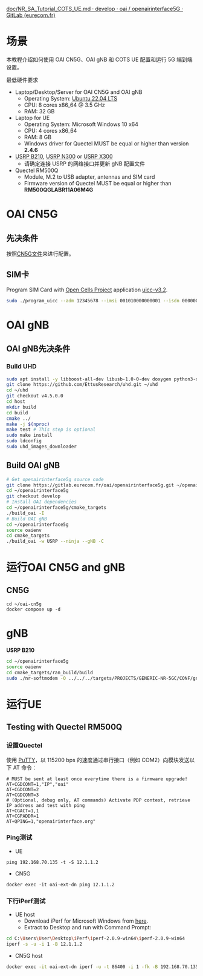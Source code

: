 [doc/NR_SA_Tutorial_COTS_UE.md · develop · oai / openairinterface5G · GitLab (eurecom.fr)](https://gitlab.eurecom.fr/oai/openairinterface5g/-/blob/develop/doc/NR_SA_Tutorial_COTS_UE.md)

# 场景
本教程介绍如何使用 OAI CN5G、OAI gNB 和 COTS UE 配置和运行 5G 端到端设置。

最低硬件要求
- Laptop/Desktop/Server for OAI CN5G and OAI gNB
    - Operating System: [Ubuntu 22.04 LTS](https://releases.ubuntu.com/22.04/ubuntu-22.04.3-desktop-amd64.iso)
    - CPU: 8 cores x86_64 @ 3.5 GHz
    - RAM: 32 GB
- Laptop for UE
    - Operating System: Microsoft Windows 10 x64
    - CPU: 4 cores x86_64
    - RAM: 8 GB
    - Windows driver for Quectel MUST be equal or higher than version **2.4.6**
- [USRP B210](https://www.ettus.com/all-products/ub210-kit/), [USRP N300](https://www.ettus.com/all-products/USRP-N300/) or [USRP X300](https://www.ettus.com/all-products/x300-kit/)
    - 请确定连接 USRP 的网络接口并更新 gNB 配置文件
- Quectel RM500Q
    - Module, M.2 to USB adapter, antennas and SIM card
    - Firmware version of Quectel MUST be equal or higher than **RM500QGLABR11A06M4G**
# OAI CN5G
## 先决条件
按照[CN5G文件](NR_SA_Tutorial_OAI_CN5G.md)来进行配置。
## SIM卡
Program SIM Card with [Open Cells Project](https://open-cells.com/) application [uicc-v3.2](https://open-cells.com/d5138782a8739209ec5760865b1e53b0/uicc-v3.2.tgz).
```bash
sudo ./program_uicc --adm 12345678 --imsi 001010000000001 --isdn 00000001 --acc 0001 --key fec86ba6eb707ed08905757b1bb44b8f --opc C42449363BBAD02B66D16BC975D77CC1 -spn "OpenAirInterface" --authenticate
```
# OAI gNB
## OAI gNB先决条件
### Build UHD
```bash
sudo apt install -y libboost-all-dev libusb-1.0-0-dev doxygen python3-docutils python3-mako python3-numpy python3-requests python3-ruamel.yaml python3-setuptools cmake build-essential
git clone https://github.com/EttusResearch/uhd.git ~/uhd
cd ~/uhd
git checkout v4.5.0.0
cd host
mkdir build
cd build
cmake ../
make -j $(nproc)
make test # This step is optional
sudo make install
sudo ldconfig
sudo uhd_images_downloader
```
## Build OAI gNB
```bash
# Get openairinterface5g source code
git clone https://gitlab.eurecom.fr/oai/openairinterface5g.git ~/openairinterface5g
cd ~/openairinterface5g
git checkout develop
# Install OAI dependencies
cd ~/openairinterface5g/cmake_targets
./build_oai -I
# Build OAI gNB
cd ~/openairinterface5g
source oaienv
cd cmake_targets
./build_oai -w USRP --ninja --gNB -C
```
# 运行OAI CN5G and gNB
## CN5G
```shell
cd ~/oai-cn5g
docker compose up -d
```
# gNB
**USRP B210**
```bash
cd ~/openairinterface5g
source oaienv
cd cmake_targets/ran_build/build
sudo ./nr-softmodem -O ../../../targets/PROJECTS/GENERIC-NR-5GC/CONF/gnb.sa.band78.fr1.106PRB.usrpb210.conf --sa -E --continuous-tx
```
# 运行UE
## Testing with Quectel RM500Q
### 设置Quectel
使用 [PuTTY](https://the.earth.li/~sgtatham/putty/latest/w64/putty.exe)，以 115200 bps 的速度通过串行接口（例如 COM2）向模块发送以下 AT 命令：
```shell
# MUST be sent at least once everytime there is a firmware upgrade!
AT+CGDCONT=1,"IP","oai"
AT+CGDCONT=2
AT+CGDCONT=3
# (Optional, debug only, AT commands) Activate PDP context, retrieve IP address and test with ping
AT+CGACT=1,1
AT+CGPADDR=1
AT+QPING=1,"openairinterface.org"
```
### Ping测试
- UE
```shell
ping 192.168.70.135 -t -S 12.1.1.2
```
- CN5G
```shell
docker exec -it oai-ext-dn ping 12.1.1.2
```
### 下行iPerf测试
- UE host
    - Download iPerf for Microsoft Windows from [here](https://iperf.fr/download/windows/iperf-2.0.9-win64.zip).
    - Extract to Desktop and run with Command Prompt:
```bash
cd C:\Users\User\Desktop\iPerf\iperf-2.0.9-win64\iperf-2.0.9-win64
iperf -s -u -i 1 -B 12.1.1.2
```
- CN5G host
```bash
docker exec -it oai-ext-dn iperf -u -t 86400 -i 1 -fk -B 192.168.70.135 -b 100M -c 12.1.1.2
```
